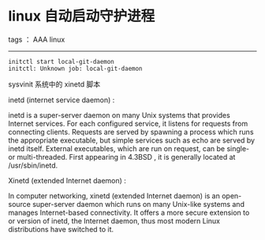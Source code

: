 ﻿# linux 自动启动守护进程

tags ： AAA linux 

---

```
initctl start local-git-daemon
initctl: Unknown job: local-git-daemon
```

sysvinit 系统中的 xinetd 脚本

inetd (internet service daemon) :

inetd is a super-server daemon on many Unix systems that provides Internet services. For each configured service, it listens for requests from connecting clients. Requests are served by spawning a process which runs the appropriate executable, but simple services such as echo are served by inetd itself. External executables, which are run on request, can be single- or multi-threaded. First appearing in 4.3BSD , it is generally located at /usr/sbin/inetd.

Xinetd (extended Internet daemon) :

In computer networking, xinetd (extended Internet daemon) is an open-source super-server daemon which runs on many Unix-like systems and manages Internet-based connectivity. It offers a more secure extension to or version of inetd, the Internet daemon, thus most modern Linux distributions have switched to it.

